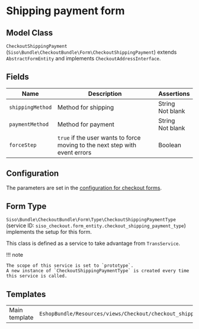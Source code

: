 # Shipping payment form

## Model Class

`CheckoutShippingPayment` (`Siso\Bundle\CheckoutBundle\Form\CheckoutShippingPayment`)
extends `AbstractFormEntity` and implements `CheckoutAddressInterface`.

## Fields

|Name|Description|Assertions|
|--- |--- |--- |
|`shippingMethod`|Method for shipping|String</br>Not blank|
|`paymentMethod`|Method for payment|String</br>Not blank|
|`forceStep`|`true` if the user wants to force moving to the next step with event errors|Boolean|

## Configuration

The parameters are set in the [configuration for checkout forms](configuration_for_checkout_forms.md).

## Form Type

`Siso\Bundle\CheckoutBundle\Form\Type\CheckoutShippingPaymentType`
(service ID: `siso_checkout.form_entity.checkout_shipping_payment_type`)
implements the setup for this form.

This class is defined as a service to take advantage from `TransService`.

!!! note

    The scope of this service is set to `prototype`.
    A new instance of `CheckoutShippingPaymentType` is created every time this service is called.

## Templates

|               |           |
| ------------- | --------- |
| Main template | `EshopBundle/Resources/views/Checkout/checkout_shipping_payment.html.twig` |
